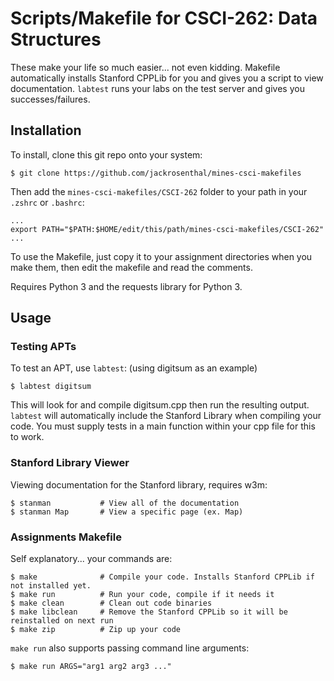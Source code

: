 # Scripts/Makefile for CSCI-262: Data Structures
These make your life so much easier... not even kidding. Makefile automatically installs Stanford
CPPLib for you and gives you a script to view documentation. `labtest` runs your labs on the test
server and gives you successes/failures.

## Installation
To install, clone this git repo onto your system:

    $ git clone https://github.com/jackrosenthal/mines-csci-makefiles

Then add the `mines-csci-makefiles/CSCI-262` folder to your path in your `.zshrc` or `.bashrc`:

    ...
    export PATH="$PATH:$HOME/edit/this/path/mines-csci-makefiles/CSCI-262"
    ...

To use the Makefile, just copy it to your assignment directories when you make them, then
edit the makefile and read the comments.

Requires Python 3 and the requests library for Python 3.

## Usage
### Testing APTs
To test an APT, use `labtest`: (using digitsum as an example)

    $ labtest digitsum

This will look for and compile digitsum.cpp then run the resulting output. `labtest` will
automatically include the Stanford Library when compiling your code. You must supply tests in a main
function within your cpp file for this to work.

### Stanford Library Viewer
Viewing documentation for the Stanford library, requires w3m:

    $ stanman           # View all of the documentation
    $ stanman Map       # View a specific page (ex. Map)

### Assignments Makefile

Self explanatory... your commands are:

    $ make              # Compile your code. Installs Stanford CPPLib if not installed yet.
    $ make run          # Run your code, compile if it needs it
    $ make clean        # Clean out code binaries
    $ make libclean     # Remove the Stanford CPPLib so it will be reinstalled on next run
    $ make zip          # Zip up your code

`make run` also supports passing command line arguments:

    $ make run ARGS="arg1 arg2 arg3 ..."
